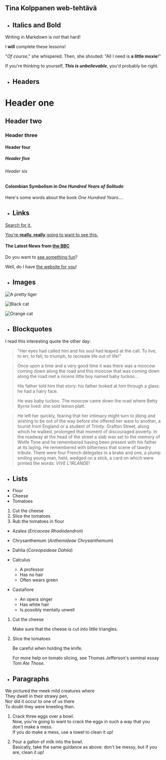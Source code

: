 ## Tina Kolppanen web-tehtävä

- ## Italics and Bold

Writing in Markdown is _not_ that hard!

I **will** complete these lessons!

"_Of course_," she whispered. Then, she shouted: "All I need is **a little moxie**!"

If you're thinking to yourself, **_This is unbelievable_**, you'd probably be right.

- ## Headers

# Header one
## Header two
### Header three
#### Header four
##### Header five
###### Header six

#### Colombian Symbolism in _One Hundred Years of Solitude_

Here's some words about the book _One Hundred Years..._.

- ## Links

[Search for it.](https://www.google.com)

[You're **really, really** going to want to see this.](https://www.dailykitten.com)

#### The Latest News from [the BBC](https://www.bbc.com/news)

Do you want to [see something fun][a fun place]?

Well, do I have [the website for you][another fun place]!

[a fun place]: https://www.zombo.com
[another fun place]: https://www.stumbleupon.com

- ## Images

![A pretty tiger](https://upload.wikimedia.org/wikipedia/commons/5/56/Tiger.50.jpg)

![Black cat][Black]

![Orange cat][Orange]

[Black]: https://upload.wikimedia.org/wikipedia/commons/a/a3/81_INF_DIV_SSI.jpg
[Orange]: https://icons.iconarchive.com/icons/google/noto-emoji-animals-nature/256/22221-cat-icon.png

- ## Blockquotes

I read this interesting quote the other day:

> "Her eyes had called him and his soul had leaped at the call. To live, to err, to fall, to triumph, to recreate life out of life!"

> Once upon a time and a very good time it was there was a moocow coming down along the road and this moocow that was coming down along the road met a nicens little boy named baby tuckoo...
>
> His father told him that story: his father looked at him through a glass: he had a hairy face.
>
> He was baby tuckoo. The moocow came down the road where Betty Byrne lived: she sold lemon platt.

> He left her quickly, fearing that her intimacy might turn to jibing and wishing to be out of the way before she offered her ware to another, a tourist from England or a student of Trinity. Grafton Street, along which he walked, prolonged that moment of discouraged poverty. In the roadway at the head of the street a slab was set to the memory of Wolfe Tone and he remembered having been present with his father at its laying. He remembered with bitterness that scene of tawdry tribute. There were four French delegates in a brake and one, a plump smiling young man, held, wedged on a stick, a card on which were printed the words: _VIVE L'IRLANDE_!

- ## Lists

* Flour
* Cheese
* Tomatoes

1. Cut the cheese
2. Slice the tomatoes
3. Rub the tomatoes in flour

* Azalea (_Ericaceae Rhododendron_)
* Chrysanthemum (_Anthemideae Chrysanthemum_)
* Dahlia (_Coreopsideae Dahlia_)

* Calculus
    * A professor
    * Has no hair
    * Often wears green
* Castafiore
    * An opera singer
    * Has white hair
    * Is possibly mentally unwell

 1. Cut the cheese

    Make sure that the cheese is cut into little triangles.

2. Slice the tomatoes

    Be careful when holding the knife.

    For more help on tomato slicing, see Thomas Jefferson's seminal essay _Tom Ate Those_.

 - ## Paragraphs

We pictured the meek mild creatures where  
They dwelt in their strawy pen,  
Nor did it occur to one of us there  
To doubt they were kneeling then.

1. Crack three eggs over a bowl.  
 Now, you're going to want to crack the eggs in such a way that you don't make a mess.  
 If you _do_ make a mess, use a towel to clean it up!

2. Pour a gallon of milk into the bowl.  
 Basically, take the same guidance as above: don't be messy, but if you are, clean it up!

